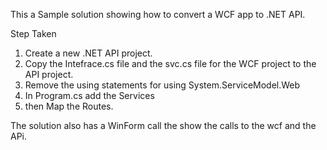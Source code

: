 This a Sample solution showing how to convert a WCF app to .NET API.

Step Taken
1) Create a new .NET API project.
2) Copy the Intefrace.cs file and the svc.cs file for the WCF project to the API project.
3) Remove the  using statements for using System.ServiceModel.Web
4) In Program.cs add the Services 
5) then Map the Routes.

The  solution also has a WinForm call the show the calls to the wcf and the APi.
